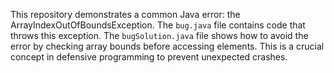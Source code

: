 This repository demonstrates a common Java error: the ArrayIndexOutOfBoundsException. The `bug.java` file contains code that throws this exception.  The `bugSolution.java` file shows how to avoid the error by checking array bounds before accessing elements.  This is a crucial concept in defensive programming to prevent unexpected crashes.